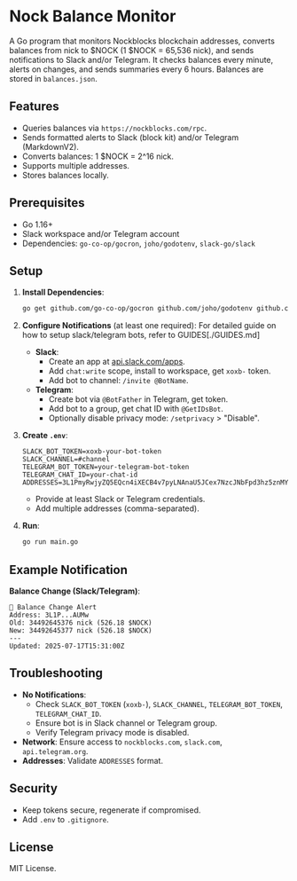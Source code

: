 # Nock Balance Monitor

A Go program that monitors Nockblocks blockchain addresses, converts balances from nick to $NOCK (1 $NOCK = 65,536 nick), and sends notifications to Slack and/or Telegram. It checks balances every minute, alerts on changes, and sends summaries every 6 hours. Balances are stored in `balances.json`.

## Features
- Queries balances via `https://nockblocks.com/rpc`.
- Sends formatted alerts to Slack (block kit) and/or Telegram (MarkdownV2).
- Converts balances: 1 $NOCK = 2^16 nick.
- Supports multiple addresses.
- Stores balances locally.

## Prerequisites
- Go 1.16+
- Slack workspace and/or Telegram account
- Dependencies: `go-co-op/gocron`, `joho/godotenv`, `slack-go/slack`

## Setup

1. **Install Dependencies**:
   ```bash
   go get github.com/go-co-op/gocron github.com/joho/godotenv github.com/slack-go/slack
   ```

2. **Configure Notifications** (at least one required):
  For detailed guide on how to setup slack/telegram bots, refer to GUIDES[./GUIDES.md]
   - **Slack**:
     - Create an app at [api.slack.com/apps](https://api.slack.com/apps).
     - Add `chat:write` scope, install to workspace, get `xoxb-` token.
     - Add bot to channel: `/invite @BotName`.
   - **Telegram**:
     - Create bot via `@BotFather` in Telegram, get token.
     - Add bot to a group, get chat ID with `@GetIDsBot`.
     - Optionally disable privacy mode: `/setprivacy` > "Disable".

3. **Create `.env`**:
   ```env
   SLACK_BOT_TOKEN=xoxb-your-bot-token
   SLACK_CHANNEL=#channel
   TELEGRAM_BOT_TOKEN=your-telegram-bot-token
   TELEGRAM_CHAT_ID=your-chat-id
   ADDRESSES=3L1PmyRwjyZQ5EQcn4iXECB4v7pyLNAnaU5JCex7NzcJNbFpd3hz5znMYVA33QAHrVc72XeTi62GHqLJqQoJ5w3e4dDDrEQSW7ShSnAvhA7p9RLKXXh2fi7WbKJWJzgmAUMw
   ```
   - Provide at least Slack or Telegram credentials.
   - Add multiple addresses (comma-separated).

4. **Run**:
   ```bash
   go run main.go
   ```

## Example Notification
**Balance Change (Slack/Telegram)**:
```
💸 Balance Change Alert
Address: 3L1P...AUMw
Old: 34492645376 nick (526.18 $NOCK)
New: 34492645377 nick (526.18 $NOCK)
---
Updated: 2025-07-17T15:31:00Z
```

## Troubleshooting
- **No Notifications**:
  - Check `SLACK_BOT_TOKEN` (`xoxb-`), `SLACK_CHANNEL`, `TELEGRAM_BOT_TOKEN`, `TELEGRAM_CHAT_ID`.
  - Ensure bot is in Slack channel or Telegram group.
  - Verify Telegram privacy mode is disabled.
- **Network**: Ensure access to `nockblocks.com`, `slack.com`, `api.telegram.org`.
- **Addresses**: Validate `ADDRESSES` format.

## Security
- Keep tokens secure, regenerate if compromised.
- Add `.env` to `.gitignore`.

## License
MIT License.